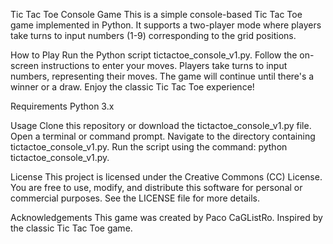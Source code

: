 Tic Tac Toe Console Game
This is a simple console-based Tic Tac Toe game implemented in Python. It supports a two-player mode where players take turns to input numbers (1-9) corresponding to the grid positions.

How to Play
Run the Python script tictactoe_console_v1.py.
Follow the on-screen instructions to enter your moves.
Players take turns to input numbers, representing their moves.
The game will continue until there's a winner or a draw.
Enjoy the classic Tic Tac Toe experience!

Requirements
Python 3.x

Usage
Clone this repository or download the tictactoe_console_v1.py file.
Open a terminal or command prompt.
Navigate to the directory containing tictactoe_console_v1.py.
Run the script using the command: python tictactoe_console_v1.py.

License
This project is licensed under the Creative Commons (CC) License. You are free to use, modify, and distribute this software for personal or commercial purposes. See the LICENSE file for more details.

Acknowledgements
This game was created by Paco CaGListRo.
Inspired by the classic Tic Tac Toe game.
